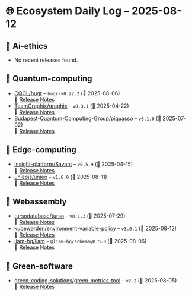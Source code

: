 # 🌐 Ecosystem Daily Log – 2025-08-12

## 🔹 Ai-ethics
- No recent releases found.

## 🔹 Quantum-computing
- [CQCL/hugr](https://github.com/CQCL/hugr/releases/tag/hugr-v0.22.2) – `hugr-v0.22.2` (📅 2025-08-06)  
  🔗 [Release Notes](https://github.com/CQCL/hugr/releases/tag/hugr-v0.22.2)
- [TeamGraphix/graphix](https://github.com/TeamGraphix/graphix/releases/tag/v0.3.1) – `v0.3.1` (📅 2025-04-22)  
  🔗 [Release Notes](https://github.com/TeamGraphix/graphix/releases/tag/v0.3.1)
- [Budapest-Quantum-Computing-Group/piquasso](https://github.com/Budapest-Quantum-Computing-Group/piquasso/releases/tag/v6.1.0) – `v6.1.0` (📅 2025-07-02)  
  🔗 [Release Notes](https://github.com/Budapest-Quantum-Computing-Group/piquasso/releases/tag/v6.1.0)

## 🔹 Edge-computing
- [insight-platform/Savant](https://github.com/insight-platform/Savant/releases/tag/v0.5.9) – `v0.5.9` (📅 2025-04-15)  
  🔗 [Release Notes](https://github.com/insight-platform/Savant/releases/tag/v0.5.9)
- [unieojs/unieo](https://github.com/unieojs/unieo/releases/tag/v1.6.0) – `v1.6.0` (📅 2025-08-11)  
  🔗 [Release Notes](https://github.com/unieojs/unieo/releases/tag/v1.6.0)

## 🔹 Webassembly
- [tursodatabase/turso](https://github.com/tursodatabase/turso/releases/tag/v0.1.3) – `v0.1.3` (📅 2025-07-29)  
  🔗 [Release Notes](https://github.com/tursodatabase/turso/releases/tag/v0.1.3)
- [kubewarden/environment-variable-policy](https://github.com/kubewarden/environment-variable-policy/releases/tag/v3.0.1) – `v3.0.1` (📅 2025-08-12)  
  🔗 [Release Notes](https://github.com/kubewarden/environment-variable-policy/releases/tag/v3.0.1)
- [liam-hq/liam](https://github.com/liam-hq/liam/releases/tag/%40liam-hq/schema%400.5.0) – `@liam-hq/schema@0.5.0` (📅 2025-08-06)  
  🔗 [Release Notes](https://github.com/liam-hq/liam/releases/tag/%40liam-hq/schema%400.5.0)

## 🔹 Green-software
- [green-coding-solutions/green-metrics-tool](https://github.com/green-coding-solutions/green-metrics-tool/releases/tag/v2.2) – `v2.2` (📅 2025-08-05)  
  🔗 [Release Notes](https://github.com/green-coding-solutions/green-metrics-tool/releases/tag/v2.2)
